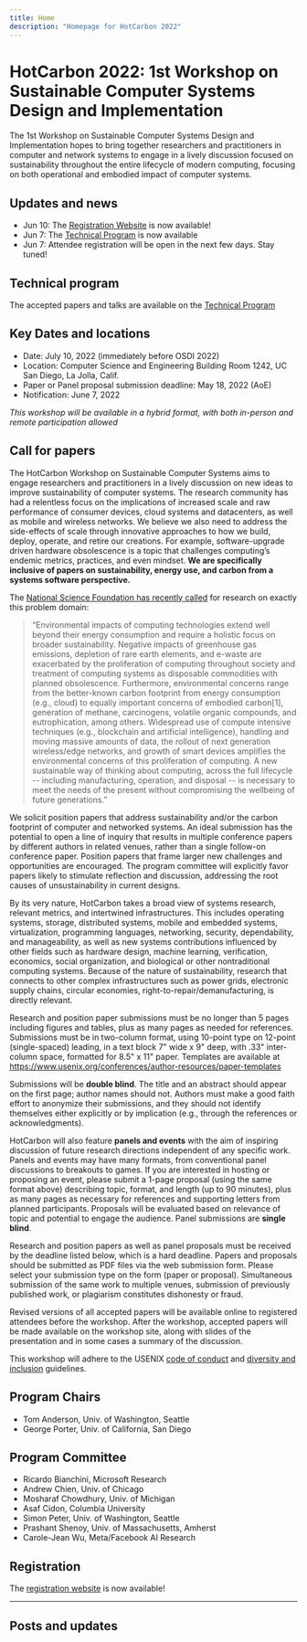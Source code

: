 ```yaml
---
title: Home
description: "Homepage for HotCarbon 2022"
---
```


# HotCarbon 2022: 1st Workshop on Sustainable Computer Systems Design and Implementation

The 1st Workshop on Sustainable Computer Systems Design and Implementation hopes
to bring together researchers and practitioners in computer and network systems
to engage in a lively discussion focused on sustainability throughout the
entire lifecycle of modern computing, focusing on both operational and embodied
impact of computer systems.

## Updates and news

* Jun 10: The [Registration Website](/2022/registration) is now available!
* Jun 7: The [Technical Program](/2022/program) is now available
* Jun 7: Attendee registration will be open in the next few days. Stay tuned!

## Technical program

The accepted papers and talks are available on the [Technical Program](/2022/program)

## Key Dates and locations

* Date: July 10, 2022 (immediately before OSDI 2022)
* Location: Computer Science and Engineering Building Room 1242, UC San Diego, La Jolla, Calif.
* Paper or Panel proposal submission deadline: May 18, 2022 (AoE)
* Notification: June 7, 2022

_This workshop will be available in a hybrid format, with both in-person and remote participation allowed_

## Call for papers

The HotCarbon Workshop on Sustainable Computer Systems aims to engage
researchers and practitioners in a lively discussion on new ideas to improve
sustainability of computer systems. The research community has had a relentless
focus on the implications of increased scale and raw performance of consumer
devices, cloud systems and datacenters, as well as mobile and wireless
networks.  We believe we also need to address the side-effects of scale through
innovative approaches to how we build, deploy, operate, and retire our
creations.  For example, software-upgrade driven hardware obsolescence is a
topic that challenges computing’s endemic metrics, practices, and even mindset.
__We are specifically inclusive of papers on sustainability, energy use, and
carbon from a systems software perspective.__

The [National Science Foundation has recently
called](https://www.nsf.gov/pubs/2022/nsf22060/nsf22060.jsp) for research on
exactly this problem domain:

> “Environmental impacts of computing technologies extend well beyond their energy consumption and require a holistic focus on broader sustainability.  Negative impacts of greenhouse gas emissions, depletion of rare earth elements, and e-waste are exacerbated by the proliferation of computing throughout society and treatment of computing systems as disposable commodities with planned obsolescence. Furthermore, environmental concerns range from the better-known carbon footprint from energy consumption (e.g., cloud) to equally important concerns of embodied carbon[1], generation of methane, carcinogens, volatile organic compounds, and eutrophication, among others. Widespread use of compute intensive techniques (e.g., blockchain and artificial intelligence), handling and moving massive amounts of data, the rollout of next generation wireless/edge networks, and growth of smart devices amplifies the environmental concerns of this proliferation of computing. A new sustainable way of thinking about computing, across the full lifecycle -- including manufacturing, operation, and disposal -- is necessary to meet the needs of the present without compromising the wellbeing of future generations.”

We solicit position papers that address sustainability and/or the carbon
footprint of computer and networked systems. An ideal submission has the
potential to open a line of inquiry that results in multiple conference papers
by different authors in related venues, rather than a single follow-on
conference paper.  Position papers that frame larger new challenges and
opportunities are encouraged.  The program committee will explicitly favor
papers likely to stimulate reflection and discussion, addressing the root
causes of unsustainability in current designs.

By its very nature, HotCarbon takes a broad view of systems research, relevant
metrics, and intertwined infrastructures. This includes operating systems,
storage, distributed systems, mobile and embedded systems, virtualization,
programming languages, networking, security, dependability, and manageability,
as well as new systems contributions influenced by other fields such as
hardware design, machine learning, verification, economics, social
organization, and biological or other nontraditional computing systems.
Because of the nature of sustainability, research that connects to other
complex infrastructures such as power grids, electronic supply chains, circular
economies, right-to-repair/demanufacturing, is directly relevant.

Research and position paper submissions must be no longer than 5 pages
including figures and tables, plus as many pages as needed for references.
Submissions must be in two-column format, using 10-point type on 12-point
(single-spaced) leading, in a text block 7" wide x 9" deep, with .33"
inter-column space, formatted for 8.5" x 11" paper. Templates are available at
https://www.usenix.org/conferences/author-resources/paper-templates

Submissions will be __double blind__. The title and an abstract should appear on
the first page; author names should not. Authors must make a good faith effort
to anonymize their submissions, and they should not identify themselves either
explicitly or by implication (e.g., through the references or acknowledgments).

HotCarbon will also feature __panels and events__ with the aim of inspiring
discussion of future research directions independent of any specific work.
Panels and events may have many formats, from conventional panel discussions to
breakouts to games. If you are interested in hosting or proposing an event,
please submit a 1-page proposal (using the same format above) describing topic,
format, and length (up to 90 minutes), plus as many pages as necessary for
references and supporting letters from planned participants. Proposals will be
evaluated based on relevance of topic and potential to engage the audience.
Panel submissions are __single blind__. 

Research and position papers as well as panel proposals must be received by the
deadline listed below, which is a hard deadline. Papers and proposals should be
submitted as PDF files via the web submission form. Please select your
submission type on the form (paper or proposal). Simultaneous submission of the
same work to multiple venues, submission of previously published work, or
plagiarism constitutes dishonesty or fraud.

Revised versions of all accepted papers will be available online to registered
attendees before the workshop. After the workshop, accepted papers will be made
available on the workshop site, along with slides of the presentation and in
some cases a summary of the discussion.    

This workshop will adhere to the USENIX [code of
conduct](https://www.usenix.org/conferences/coc) and [diversity and
inclusion](https://www.usenix.org/conferences/diversity-and-inclusion)
guidelines.

## Program Chairs

* Tom Anderson, Univ. of Washington, Seattle
* George Porter, Univ. of California, San Diego

## Program Committee

* Ricardo Bianchini, Microsoft Research
* Andrew Chien, Univ. of Chicago
* Mosharaf Chowdhury, Univ. of Michigan
* Asaf Cidon, Columbia University
* Simon Peter, Univ. of Washington, Seattle
* Prashant Shenoy, Univ. of Massachusetts, Amherst
* Carole-Jean Wu, Meta/Facebook AI Research

## Registration

The [registration website](/registration) is now available!

---

## Posts and updates
